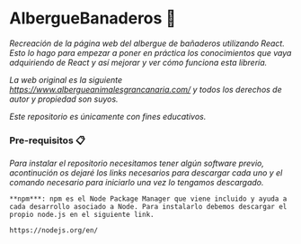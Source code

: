 # AlbergueBanaderos 🚀
_Recreación de la página web del albergue de bañaderos utilizando React. Esto lo hago para empezar a poner en práctica los conocimientos que vaya adquiriendo de React y así mejorar y ver cómo funciona esta librería._

_La web original es la siguiente https://www.albergueanimalesgrancanaria.com/ y todos los derechos de autor y propiedad son suyos._

_Este repositorio es únicamente con fines educativos._

### Pre-requisitos 📋

_Para instalar el repositorio necesitamos tener algún software previo, acontinución os dejaré los links necesarios para descargar cada uno y el comando necesario para iniciarlo una vez lo tengamos descargado._ 

```
**npm***: npm es el Node Package Manager que viene incluido y ayuda a cada desarrollo asociado a Node. Para instalarlo debemos descargar el propio node.js en el siguiente link.

https://nodejs.org/en/

```
